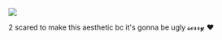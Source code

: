
  ![](https://i.pinimg.com/736x/47/be/50/47be50d69175db4c3e208039f889de49.jpg)



2 scared to make this aesthetic bc it's gonna be ugly 𝓼𝓸𝓻𝓻𝔂 ❤️
